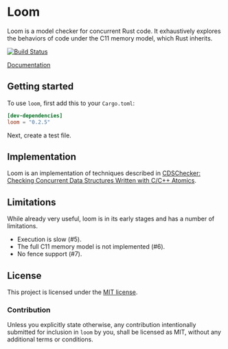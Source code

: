 # Loom

Loom is a model checker for concurrent Rust code. It exhaustively explores the
behaviors of code under the C11 memory model, which Rust inherits.

[![Build Status](https://dev.azure.com/carllerche/loom/_apis/build/status/carllerche.loom?branchName=master)](https://dev.azure.com/carllerche/loom/_build/latest?definitionId=2&branchName=master)

[Documentation](https://docs.rs/loom/0.2.5/loom)

## Getting started

To use `loom`, first add this to your `Cargo.toml`:

```toml
[dev-dependencies]
loom = "0.2.5"
```

Next, create a test file.

## Implementation

Loom is an implementation of techniques described in [CDSChecker: Checking
Concurrent Data Structures Written with C/C++ Atomics][cdschecker].

[cdschecker]: http://demsky.eecs.uci.edu/publications/c11modelcheck.pdf


## Limitations

While already very useful, loom is in its early stages and has a number of
limitations.

* Execution is slow (#5).
* The full C11 memory model is not implemented (#6).
* No fence support (#7).

## License

This project is licensed under the [MIT license](LICENSE).

### Contribution

Unless you explicitly state otherwise, any contribution intentionally submitted
for inclusion in `loom` by you, shall be licensed as MIT, without any additional
terms or conditions.
